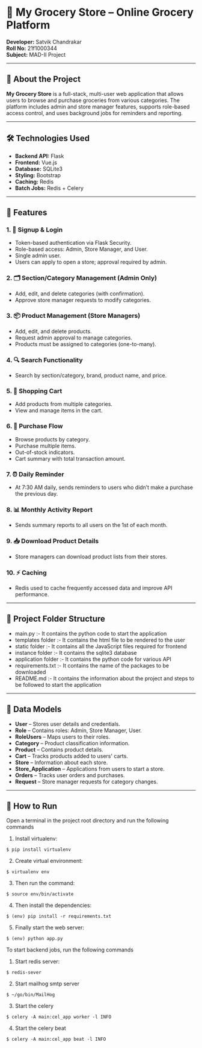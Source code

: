 # 🛒 My Grocery Store – Online Grocery Platform

**Developer:** Satvik Chandrakar  
**Roll No:** 21f1000344  
**Subject:** MAD-II Project

---

## 🧾 About the Project

**My Grocery Store** is a full-stack, multi-user web application that allows users to browse and purchase groceries from various categories. The platform includes admin and store manager features, supports role-based access control, and uses background jobs for reminders and reporting.

---

## 🛠️ Technologies Used

- **Backend API:** Flask  
- **Frontend:** Vue.js
- **Database:** SQLite3  
- **Styling:** Bootstrap  
- **Caching:** Redis  
- **Batch Jobs:** Redis + Celery

---

## 🌟 Features

### 1. 🔐 Signup & Login
- Token-based authentication via Flask Security.
- Role-based access: Admin, Store Manager, and User.
- Single admin user.
- Users can apply to open a store; approval required by admin.

### 2. 🗂️ Section/Category Management (Admin Only)
- Add, edit, and delete categories (with confirmation).
- Approve store manager requests to modify categories.

### 3. 📦 Product Management (Store Managers)
- Add, edit, and delete products.
- Request admin approval to manage categories.
- Products must be assigned to categories (one-to-many).

### 4. 🔍 Search Functionality
- Search by section/category, brand, product name, and price.

### 5. 🛒 Shopping Cart
- Add products from multiple categories.
- View and manage items in the cart.

### 6. 🧾 Purchase Flow
- Browse products by category.
- Purchase multiple items.
- Out-of-stock indicators.
- Cart summary with total transaction amount.

### 7. ⏰ Daily Reminder
- At 7:30 AM daily, sends reminders to users who didn’t make a purchase the previous day.

### 8. 📊 Monthly Activity Report
- Sends summary reports to all users on the 1st of each month.

### 9. 📥 Download Product Details
- Store managers can download product lists from their stores.

### 10. ⚡ Caching
- Redis used to cache frequently accessed data and improve API performance.

---

## 📁 Project Folder Structure

- main.py :- It contains the python code to start the application
- templates folder :- It contains the html file to be rendered to the user
- static folder :- It contains all the JavaScript files required for frontend
- instance folder :- It contains the sqlite3 database
- application folder :- It contains the python code for various API
- requirements.txt :- It contains the name of the packages to be downloaded
- README.md :- It contains the information about the project and steps to be followed to start the application

---

## 🧩 Data Models

- **User** – Stores user details and credentials.
- **Role** – Contains roles: Admin, Store Manager, User.
- **RoleUsers** – Maps users to their roles.
- **Category** – Product classification information.
- **Product** – Contains product details.
- **Cart** – Tracks products added to users' carts.
- **Store** – Information about each store.
- **Store_Application** – Applications from users to start a store.
- **Orders** – Tracks user orders and purchases.
- **Request** – Store manager requests for category changes.

---

## 🧪 How to Run

Open a terminal in the project root directory and run the following commands

1. Install virtualenv:
```
$ pip install virtualenv
```

2. Create virtual environment:
```
$ virtualenv env
```

3. Then run the command:
```
$ source env/bin/activate
```

4. Then install the dependencies:
```
$ (env) pip install -r requirements.txt
```

5. Finally start the web server:
```
$ (env) python app.py
```

To start backend jobs, run the following commands

1. Start redis server:
```
$ redis-sever
```

2. Start mailhog smtp server
```
$ ~/go/bin/MailHog
```

3. Start the celery
```
$ celery -A main:cel_app worker -l INFO
```

4. Start the celery beat
```
$ celery -A main:cel_app beat -l INFO
```

